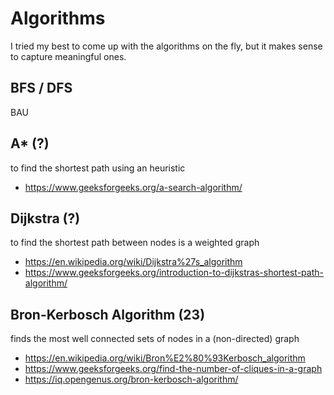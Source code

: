 # Algorithms

I tried my best to come up with the algorithms on the fly, but
it makes sense to capture meaningful ones. 

## BFS / DFS

BAU

## A* (?)

to find the shortest path using an heuristic

- https://www.geeksforgeeks.org/a-search-algorithm/

## Dijkstra (?)

to find the shortest path between nodes is a weighted graph

- https://en.wikipedia.org/wiki/Dijkstra%27s_algorithm
- https://www.geeksforgeeks.org/introduction-to-dijkstras-shortest-path-algorithm/

## Bron-Kerbosch Algorithm (23)

finds the most well connected sets of nodes in a (non-directed) graph

- https://en.wikipedia.org/wiki/Bron%E2%80%93Kerbosch_algorithm
- https://www.geeksforgeeks.org/find-the-number-of-cliques-in-a-graph
- https://iq.opengenus.org/bron-kerbosch-algorithm/
